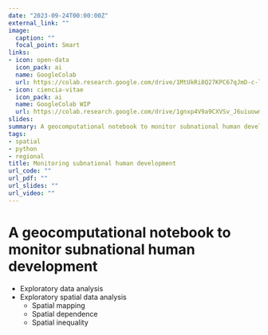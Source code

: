 ```yaml
---
date: "2023-09-24T00:00:00Z"
external_link: ""
image:
  caption: ""
  focal_point: Smart
links:
- icon: open-data
  icon_pack: ai
  name: GoogleColab
  url: https://colab.research.google.com/drive/1MtUkRi8Q27KPC67qJmD-c-lER6-47Jjx?usp=sharing
- icon: ciencia-vitae
  icon_pack: ai
  name: GoogleColab WIP
  url: https://colab.research.google.com/drive/1gnxp4V9a9CXVSv_J6uiuowmWJXYdEiBv#scrollTo=SqB8rdDFeelR
slides: 
summary: A geocomputational notebook to monitor subnational human development using Python. Besides exploratory data analysis, the notebook introduces geospatial mapping, spatial dependence, and spatial inequality.
tags:
- spatial
- python
- regional
title: Monitoring subnational human development
url_code: ""
url_pdf: ""
url_slides: ""
url_video: ""
---
```



# **A geocomputational notebook to monitor subnational human development**


- Exploratory data analysis
- Exploratory spatial data analysis
  - Spatial mapping
  - Spatial dependence
  - Spatial inequality






